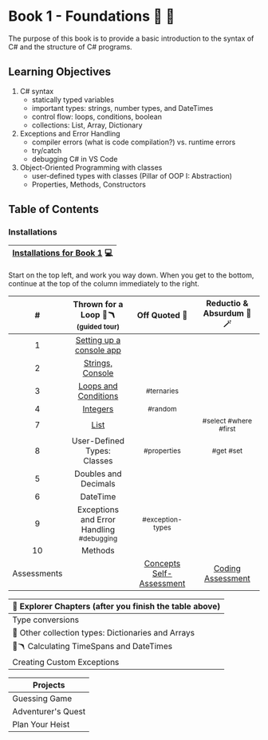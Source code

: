 # Book 1 - Foundations :nut_and_bolt: :wrench:
The purpose of this book is to provide a basic introduction to the syntax of C# and the structure of C# programs.

## Learning Objectives
1. C# syntax
    <ul>
        <li>statically typed variables</li>
        <li>important types: strings, number types, and DateTimes</li>
        <li>control flow: loops, conditions, boolean</li>
        <li>collections: List, Array, Dictionary</li>
    </ul>
1. Exceptions and Error Handling
    <ul>
        <li>compiler errors (what is code compilation?) vs. runtime errors</li>
        <li>try/catch</li>
        <li>debugging C# in VS Code</li>
    </ul>
1. Object-Oriented Programming with classes
    <ul>
        <li>user-defined types with classes (Pillar of OOP I: Abstraction)</li>
        <li>Properties, Methods, Constructors</li>
    </ul>

## Table of Contents

### Installations
|[Installations for Book 1](./chapters/book-1-installations.md) :computer:|
|--|

Start on the top left, and work you way down. When you get to the bottom, continue at the top of the column immediately to the right. 

|#|Thrown for a Loop :football::boomerang:<br> <sub>(guided tour)</sub> |Off Quoted :speech_balloon:|Reductio & Absurdum :mage: :magic_wand:|
|:-:|:-:|:-:|:-:|
|1|[Setting up a console app](./chapters/setting-up-console-app.md)|||
|2|[Strings, Console](./chapters/interacting-with-console.md)|||
|3|[Loops and Conditions](./chapters/conditionals-and-loops.md)|<sub style="font-size: 0.85rem;">#ternaries</sub>||
|4|[Integers](./chapters/working-with-integers.md)|<sub style="font-size: 0.85rem;">#random</sub>||
|7|[List](./chapters/thrown-for-a-loop-lists.md)||<sub style="font-size: 0.85rem;">#select #where #first</sub>|
|8|User-Defined Types: Classes |<sub style="font-size: 0.85rem;">#properties</sub>|<sub style="font-size: 0.85rem;">#get #set</sub>|
|5|Doubles and Decimals|||
|6|DateTime|||
|9|Exceptions and Error Handling <br><sub style="font-size: 0.85rem;">#debugging</sub>|<sub style="font-size: 0.85rem;">#exception-types</sub>||
|10|Methods|||
|Assessments||[Concepts Self-Assessment]()|[Coding Assessment]()|

|:compass: Explorer Chapters (after you finish the table above)|
|--|
|Type conversions|
|:speech_balloon: Other collection types: Dictionaries and Arrays|
|:football::boomerang: Calculating TimeSpans and DateTimes|
|Creating Custom Exceptions|


|Projects|
|--|
|Guessing Game|
|Adventurer's Quest|
|Plan Your Heist|